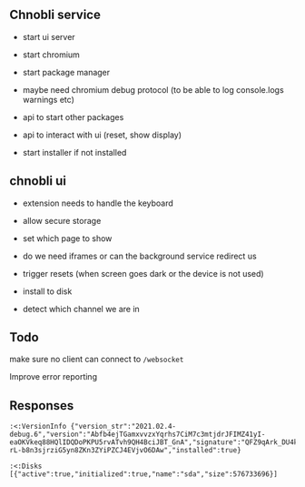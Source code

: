 ## Chnobli service

- start ui server
- start chromium
- start package manager
- maybe need chromium debug protocol (to be able to log console.logs warnings etc)

- api to start other packages
- api to interact with ui (reset, show display)

- start installer if not installed

## chnobli ui
- extension needs to handle the keyboard
- allow secure storage
- set which page to show
- do we need iframes or can the background service redirect us
- trigger resets (when screen goes dark or the device is not used)

- install to disk
- detect which channel we are in

## Todo
make sure no client can connect to `/websocket`

Improve error reporting

## Responses
```
:<:VersionInfo {"version_str":"2021.02.4-debug.6","version":"Abfb4ejTGamxvvzxYqrhs7CiM7c3mtjdrJFIMZ41yI-eaOKVkeq88HQlIDQDoPKPU5rvATvh9QH4BciJBT_GnA","signature":"QFZ9qArk_DU4kLcZ_8iw7xSpkaqV9qkuSi_NmVcbXeMkMKG-rL-b8n3sjrziG5yn8ZKn3ZYiPZCJ4EVjvO6DAw","installed":true}

:<:Disks [{"active":true,"initialized":true,"name":"sda","size":576733696}]
```